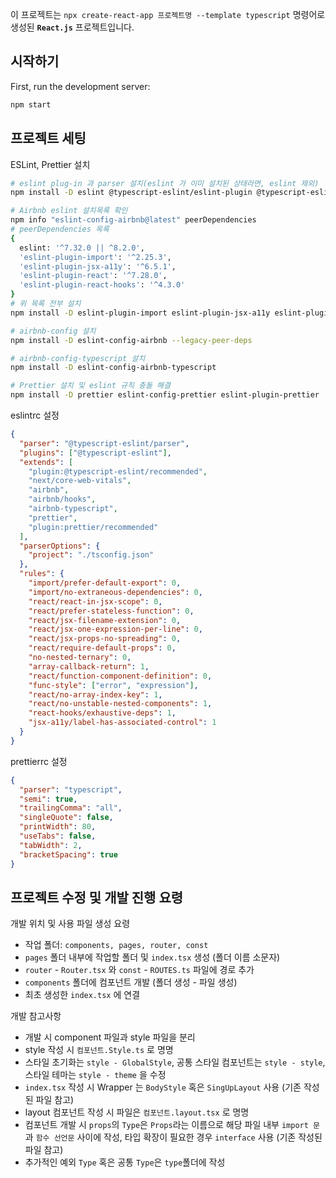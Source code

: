 이 프로젝트는 `npx create-react-app 프로젝트명 --template typescript` 명령어로 생성된 **`React.js`** 프로젝트입니다.

## 시작하기

First, run the development server:

```bash
npm start
```

## 프로젝트 세팅

ESLint, Prettier 설치

```bash
# eslint plug-in 과 parser 설치(eslint 가 이미 설치된 상태라면, eslint 제외)
npm install -D eslint @typescript-eslint/eslint-plugin @typescript-eslint/parser

# Airbnb eslint 설치목록 확인
npm info "eslint-config-airbnb@latest" peerDependencies
# peerDependencies 목록
{
  eslint: '^7.32.0 || ^8.2.0',
  'eslint-plugin-import': '^2.25.3',
  'eslint-plugin-jsx-a11y': '^6.5.1',
  'eslint-plugin-react': '^7.28.0',
  'eslint-plugin-react-hooks': '^4.3.0'
}
# 위 목록 전부 설치
npm install -D eslint-plugin-import eslint-plugin-jsx-a11y eslint-plugin-react eslint-plugin-react-hooks

# airbnb-config 설치 
npm install -D eslint-config-airbnb --legacy-peer-deps

# airbnb-config-typescript 설치
npm install -D eslint-config-airbnb-typescript

# Prettier 설치 및 eslint 규칙 충돌 해결
npm install -D prettier eslint-config-prettier eslint-plugin-prettier
```

eslintrc 설정

```json
{
  "parser": "@typescript-eslint/parser",
  "plugins": ["@typescript-eslint"],
  "extends": [
    "plugin:@typescript-eslint/recommended",
    "next/core-web-vitals",
    "airbnb",
    "airbnb/hooks",
    "airbnb-typescript",
    "prettier",
    "plugin:prettier/recommended"
  ],
  "parserOptions": {
    "project": "./tsconfig.json"
  },
  "rules": {
    "import/prefer-default-export": 0,
    "import/no-extraneous-dependencies": 0,
    "react/react-in-jsx-scope": 0,
    "react/prefer-stateless-function": 0,
    "react/jsx-filename-extension": 0,
    "react/jsx-one-expression-per-line": 0,
    "react/jsx-props-no-spreading": 0,
    "react/require-default-props": 0,
    "no-nested-ternary": 0,
    "array-callback-return": 1,
    "react/function-component-definition": 0,
    "func-style": ["error", "expression"],
    "react/no-array-index-key": 1,
    "react/no-unstable-nested-components": 1,
    "react-hooks/exhaustive-deps": 1,
    "jsx-a11y/label-has-associated-control": 1
  }
}
```

prettierrc 설정

```json
{
  "parser": "typescript",
  "semi": true,
  "trailingComma": "all",
  "singleQuote": false,
  "printWidth": 80,
  "useTabs": false,
  "tabWidth": 2,
  "bracketSpacing": true
}
```

## 프로젝트 수정 및 개발 진행 요령

개발 위치 및 사용 파일 생성 요령 

- 작업 폴더: `components, pages, router, const`
- `pages` 폴더 내부에 작업할 폴더 및 `index.tsx` 생성 (폴더 이름 소문자)
- `router` - `Router.tsx` 와 `const` - `ROUTES.ts` 파일에 경로 추가
- `components` 폴더에 컴포넌트 개발 (폴더 생성 - 파일 생성)
- 최초 생성한 `index.tsx` 에 연결

개발 참고사항

- 개발 시 component 파일과 style 파일을 분리
- style 작성 시 `컴포넌트.Style.ts` 로 명명
- 스타일 초기화는 `style - GlobalStyle`, 공통 스타일 컴포넌트는 `style - style`, 스타일 테마는 `style - theme` 을 수정
- `index.tsx` 작성 시 Wrapper 는 `BodyStyle` 혹은 `SingUpLayout` 사용 (기존 작성된 파일 참고)
- layout 컴포넌트 작성 시 파일은 `컴포넌트.layout.tsx` 로 명명
- 컴포넌트 개발 시 `props`의 `Type`은 `Props`라는 이름으로 해당 파일 내부 `import 문`과 `함수 선언문` 사이에 작성, 타입 확장이 필요한 경우 `interface` 사용 (기존 작성된 파일 참고)
- 추가적인 예외 `Type` 혹은 공통 `Type`은 `type`폴더에 작성 
